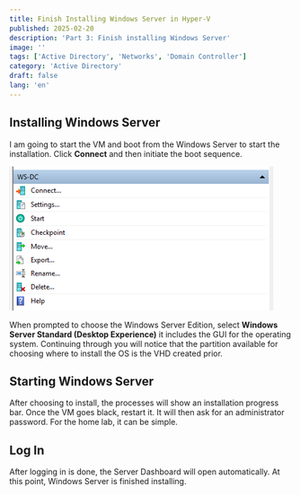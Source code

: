 ```yaml
---
title: Finish Installing Windows Server in Hyper-V
published: 2025-02-20
description: 'Part 3: Finish installing Windows Server'
image: ''
tags: ['Active Directory', 'Networks', 'Domain Controller']
category: 'Active Directory'
draft: false 
lang: 'en'
---
```


## Installing Windows Server
I am going to start the VM and boot from the Windows Server to start the installation. Click <b>Connect</b> and then initiate the boot sequence. 

![WS-DC Options](./images/wsdcOptions.png)

When prompted to choose the Windows Server Edition, select <b>Windows Server Standard (Desktop Experience)</b> it includes the GUI for the operating system. Continuing through you will notice that the partition available for choosing where to install the OS is the VHD created prior.

## Starting Windows Server
After choosing to install, the processes will show an installation progress bar. Once the VM goes black, restart it. It will then ask for an administrator password. For the home lab, it can be simple. 

## Log In
After logging in is done, the Server Dashboard will open automatically. At this point, Windows Server is finished installing. 